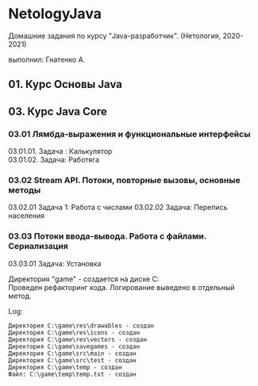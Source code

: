 # NetologyJava

Домашние задания по курсу "Java-разработчик". (Нетология, 2020-2021)

выполнил: Гнатенко А.

## 01. Курс Основы Java
### 


## 03. Курс Java Core
### 03.01 Лямбда-выражения и функциональные интерфейсы 
03.01.01. Задача : Калькулятор  
03.01.02. Задача: Работяга

### 03.02 Stream API. Потоки, повторные вызовы, основные методы
03.02.01 Задача 1: Работа с числами
03.02.02 Задача: Перепись населения

### 03.03 Потоки ввода-вывода. Работа с файлами. Сериализация
03.03.01 Задача: Установка

Директория "game" - создается на диске C:  
Проведен рефакторинг кода. Логирование выведено в отдельный метод.

Log:  
 ~~~text
Директория C:\game\res\drawables - создан
Директория C:\game\res\icons - создан
Директория C:\game\res\vectors - создан
Директория C:\game\savegames - создан
Директория C:\game\src\main - создан
Директория C:\game\src\test - создан
Директория C:\game\temp - создан
Файл: C:\game\temp\temp.txt - создан
~~~